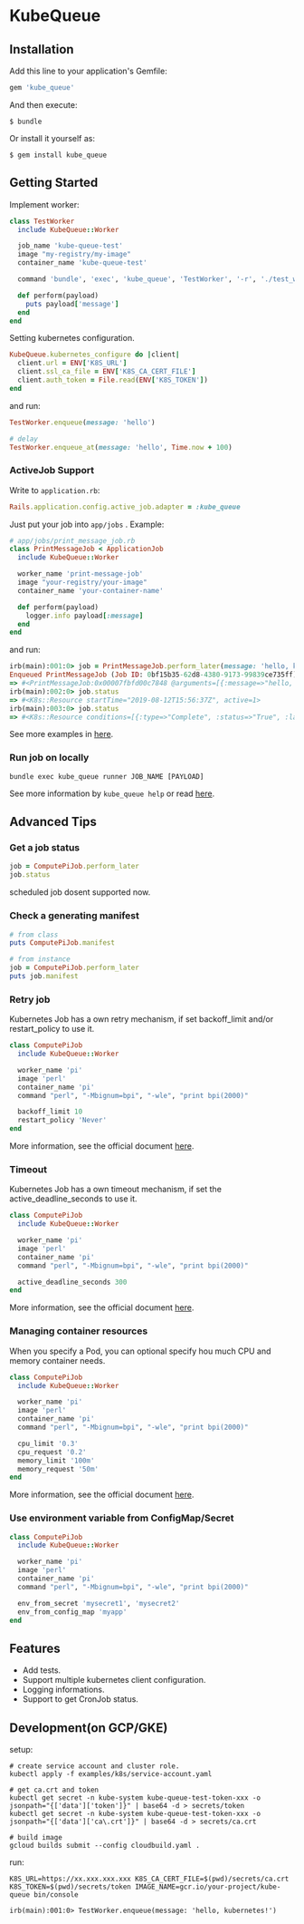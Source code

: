 # KubeQueue

## Installation

Add this line to your application's Gemfile:

```ruby
gem 'kube_queue'
```

And then execute:

    $ bundle

Or install it yourself as:

    $ gem install kube_queue

## Getting Started

Implement worker:

```ruby
class TestWorker
  include KubeQueue::Worker

  job_name 'kube-queue-test'
  image "my-registry/my-image"
  container_name 'kube-queue-test'

  command 'bundle', 'exec', 'kube_queue', 'TestWorker', '-r', './test_worker.rb'

  def perform(payload)
    puts payload['message']
  end
end
```

Setting kubernetes configuration.

```ruby
KubeQueue.kubernetes_configure do |client|
  client.url = ENV['K8S_URL']
  client.ssl_ca_file = ENV['K8S_CA_CERT_FILE']
  client.auth_token = File.read(ENV['K8S_TOKEN'])
end
```

and run:

```ruby
TestWorker.enqueue(message: 'hello')

# delay
TestWorker.enqueue_at(message: 'hello', Time.now + 100)
```

### ActiveJob Support

Write to `application.rb`:

```ruby
Rails.application.config.active_job.adapter = :kube_queue
```

Just put your job into `app/jobs` . Example:

```ruby
# app/jobs/print_message_job.rb
class PrintMessageJob < ApplicationJob
  include KubeQueue::Worker

  worker_name 'print-message-job'
  image "your-registry/your-image"
  container_name 'your-container-name'

  def perform(payload)
    logger.info payload[:message]
  end
end
```

and run:

```ruby
irb(main):001:0> job = PrintMessageJob.perform_later(message: 'hello, kubernetes!')
Enqueued PrintMessageJob (Job ID: 0bf15b35-62d8-4380-9173-99839ce735ff) to KubeQueue(default) with arguments: {:message=>"hello, kubernetes!"}
=> #<PrintMessageJob:0x00007fbfd00c7848 @arguments=[{:message=>"hello, kubernetes!"}], @job_id="0bf15b35-62d8-4380-9173-99839ce735ff", @queue_name="default", @priority=nil, @executions=0>
irb(main):002:0> job.status
=> #<K8s::Resource startTime="2019-08-12T15:56:37Z", active=1>
irb(main):003:0> job.status
=> #<K8s::Resource conditions=[{:type=>"Complete", :status=>"True", :lastProbeTime=>"2019-08-12T15:57:03Z", :lastTransitionTime=>"2019-08-12T15:57:03Z"}], startTime="2019-08-12T15:56:37Z", completionTime="2019-08-12T15:57:03Z", succeeded=1>
```

See more examples in [here](examples/myapp/app/jobs).

### Run job on locally

```
bundle exec kube_queue runner JOB_NAME [PAYLOAD]
```

See more information by `kube_queue help` or read [here](exe/kube_queue).

## Advanced Tips

### Get a job status

```ruby
job = ComputePiJob.perform_later
job.status
```

scheduled job dosent supported now.

### Check a generating manifest

```ruby
# from class
puts ComputePiJob.manifest

# from instance
job = ComputePiJob.perform_later
puts job.manifest
```

### Retry job

Kubernetes Job has a own retry mechanism, if set backoff_limit and/or restart_policy to use it.

```ruby
class ComputePiJob
  include KubeQueue::Worker

  worker_name 'pi'
  image 'perl'
  container_name 'pi'
  command "perl", "-Mbignum=bpi", "-wle", "print bpi(2000)"

  backoff_limit 10
  restart_policy 'Never'
end
```

More information, see the official document [here](https://kubernetes.io/docs/concepts/workloads/controllers/jobs-run-to-completion/#pod-backoff-failure-policy).

### Timeout

Kubernetes Job has a own timeout mechanism, if set the active_deadline_seconds to use it.

```ruby
class ComputePiJob
  include KubeQueue::Worker

  worker_name 'pi'
  image 'perl'
  container_name 'pi'
  command "perl", "-Mbignum=bpi", "-wle", "print bpi(2000)"

  active_deadline_seconds 300
end
```

More information, see the official document [here](https://kubernetes.io/docs/concepts/workloads/controllers/jobs-run-to-completion/#job-termination-and-cleanup).

### Managing container resources

When you specify a Pod, you can optional specify hou much CPU and memory container needs.

```ruby
class ComputePiJob
  include KubeQueue::Worker

  worker_name 'pi'
  image 'perl'
  container_name 'pi'
  command "perl", "-Mbignum=bpi", "-wle", "print bpi(2000)"

  cpu_limit '0.3'
  cpu_request '0.2'
  memory_limit '100m'
  memory_request '50m'
end
```

More information, see the official document [here](https://kubernetes.io/docs/concepts/configuration/manage-compute-resources-container/).

### Use environment variable from ConfigMap/Secret

```ruby
class ComputePiJob
  include KubeQueue::Worker

  worker_name 'pi'
  image 'perl'
  container_name 'pi'
  command "perl", "-Mbignum=bpi", "-wle", "print bpi(2000)"

  env_from_secret 'mysecret1', 'mysecret2'
  env_from_config_map 'myapp'
end
```

## Features

- Add tests.
- Support multiple kubernetes client configuration.
- Logging informations.
- Support to get CronJob status.

## Development(on GCP/GKE)

setup:

```
# create service account and cluster role.
kubectl apply -f examples/k8s/service-account.yaml

# get ca.crt and token
kubectl get secret -n kube-system kube-queue-test-token-xxx -o jsonpath="{['data']['token']}" | base64 -d > secrets/token
kubectl get secret -n kube-system kube-queue-test-token-xxx -o jsonpath="{['data']['ca\.crt']}" | base64 -d > secrets/ca.crt

# build image
gcloud builds submit --config cloudbuild.yaml .
```

run:

```
K8S_URL=https://xx.xxx.xxx.xxx K8S_CA_CERT_FILE=$(pwd)/secrets/ca.crt K8S_TOKEN=$(pwd)/secrets/token IMAGE_NAME=gcr.io/your-project/kube-queue bin/console

irb(main):001:0> TestWorker.enqueue(message: 'hello, kubernetes!')
```
